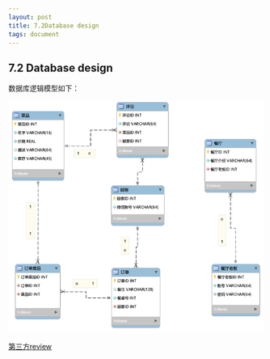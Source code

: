 ```yaml
---
layout: post
title: 7.2Database design
tags: document
---
```


## 7.2 Database design

数据库逻辑模型如下：

![domain model](https://github.com/ChickenDinner8/ChickenDinner8.github.io/blob/master/public/img/ER/ER.PNG?raw=true)

[第三方review](https://github.com/ChickenDinner8/ChickenDinner8.github.io/issues/3)